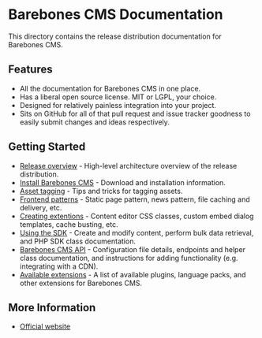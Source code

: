 Barebones CMS Documentation
===========================

This directory contains the release distribution documentation for Barebones CMS.

Features
--------

* All the documentation for Barebones CMS in one place.
* Has a liberal open source license.  MIT or LGPL, your choice.
* Designed for relatively painless integration into your project.
* Sits on GitHub for all of that pull request and issue tracker goodness to easily submit changes and ideas respectively.

Getting Started
---------------

* [Release overview](https://github.com/cubiclesoft/barebones-cms-docs/blob/master/docs/overview.md) - High-level architecture overview of the release distribution.
* [Install Barebones CMS](https://github.com/cubiclesoft/barebones-cms-docs/blob/master/docs/install.md) - Download and installation information.
* [Asset tagging](https://github.com/cubiclesoft/barebones-cms-docs/blob/master/docs/asset-tagging.md) - Tips and tricks for tagging assets.
* [Frontend patterns](https://github.com/cubiclesoft/barebones-cms-docs/blob/master/docs/frontend-patterns.md) - Static page pattern, news pattern, file caching and delivery, etc.
* [Creating extentions](https://github.com/cubiclesoft/barebones-cms-docs/blob/master/docs/creating-extensions.md) - Content editor CSS classes, custom embed dialog templates, cache busting, etc.
* [Using the SDK](https://github.com/cubiclesoft/barebones-cms-docs/blob/master/docs/sdk.md) - Create and modify content, perform bulk data retrieval, and PHP SDK class documentation.
* [Barebones CMS API](https://github.com/cubiclesoft/barebones-cms-docs/blob/master/docs/api.md) - Configuration file details, endpoints and helper class documentation, and instructions for adding functionality (e.g. integrating with a CDN).
* [Available extensions](https://github.com/cubiclesoft/barebones-cms-extensions) - A list of available plugins, language packs, and other extensions for Barebones CMS.

More Information
----------------

* [Official website](http://barebonescms.com/)
